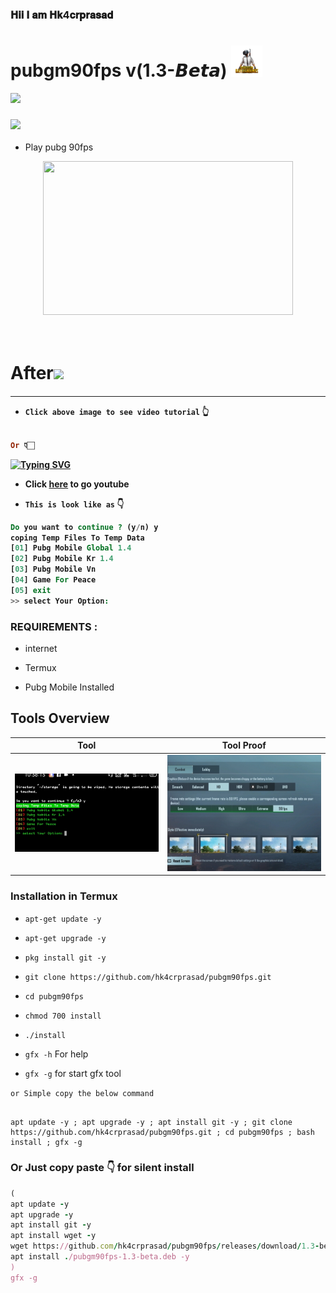 ### 𝐇𝐢𝐢 𝐈 𝐚𝐦 𝐇𝐤4𝐜𝐫𝐩𝐫𝐚𝐬𝐚𝐝
<h1> pubgm90fps v(1.3-𝘽𝙚𝙩𝙖)
<img src="https://github.com/hk4crprasad/ph/raw/master/giphy.gif" width="50"></h2>
</h>

![](https://visitor-badge.glitch.me/badge?page_id=hk4crprasad.hk4crprasad)

### <img src="https://media.giphy.com/media/VgCDAzcKvsR6OM0uWg/giphy.gif" width="50"> 
* Play pubg 90fps

<p></p><div class="separator" style="clear: both; text-align: center;"><a href="https://youtu.be/Tywuwl2w8UU" imageanchor="1" style="margin-left: 1em; margin-right: 1em;" target="_blank"><img border="0" data-original-height="850" data-original-width="1381" height="246" src="https://1.bp.blogspot.com/-0DfPKAUdTF4/YLzoqysuqFI/AAAAAAAAAjI/V3LQgTx9nBwkZmjyam2QVZr5Qk0Ynqc_ACNcBGAsYHQ/w400-h246/IMG_20210606_205222.jpg" width="400" /></a></div><br />&nbsp;<p></p>

<h1>After</h><a href="https://youtu.be/Tywuwl2w8UU"><img src="https://github.com/hk4crprasad/ph/raw/master/Record_2021-06-10-10-39-56_dac7cc7571c39b392df64923967cf7da.gif"/></a>
<h4><hr>

* ```Click above image to see video tutorial``` 👆
```ruby 

Or 👇🏻
```
[![Typing SVG](https://readme-typing-svg.herokuapp.com?lines=Thanks+for+visit+my+tool;Have+A+Happy+Day)](https://git.io/typing-svg)

* Click [here](https://youtu.be/Tywuwl2w8UU) to go youtube

* `This is look like as` 👇

```php
Do you want to continue ? (y/n) y
coping Temp Files To Temp Data
[01] Pubg Mobile Global 1.4
[02] Pubg Mobile Kr 1.4 
[03] Pubg Mobile Vn
[04] Game For Peace
[05] exit
>> select Your Option:
```

### REQUIREMENTS :

* internet

* Termux

* Pubg Mobile Installed

## Tools Overview
| Tool | Tool Proof	|
| ------------  | ------------ |
|![Index](https://github.com/hk4crprasad/ph/raw/master/install.jpg)|![f](https://github.com/hk4crprasad/ph/raw/master/tool.jpg)

### Installation in Termux

* `apt-get update -y`

* `apt-get upgrade -y`

* `pkg install git -y`

* `git clone https://github.com/hk4crprasad/pubgm90fps.git`

* `cd pubgm90fps`

* `chmod 700 install`

* `./install`

* `gfx -h` For help

* `gfx -g` for start gfx tool

`or Simple copy the below command`

```shell

apt update -y ; apt upgrade -y ; apt install git -y ; git clone https://github.com/hk4crprasad/pubgm90fps.git ; cd pubgm90fps ; bash install ; gfx -g

```

### Or Just copy paste 👇 for silent install


```ruby
(
apt update -y
apt upgrade -y
apt install git -y
apt install wget -y
wget https://github.com/hk4crprasad/pubgm90fps/releases/download/1.3-beta/pubgm90fps-1.3-beta.deb
apt install ./pubgm90fps-1.3-beta.deb -y
)
gfx -g
```
